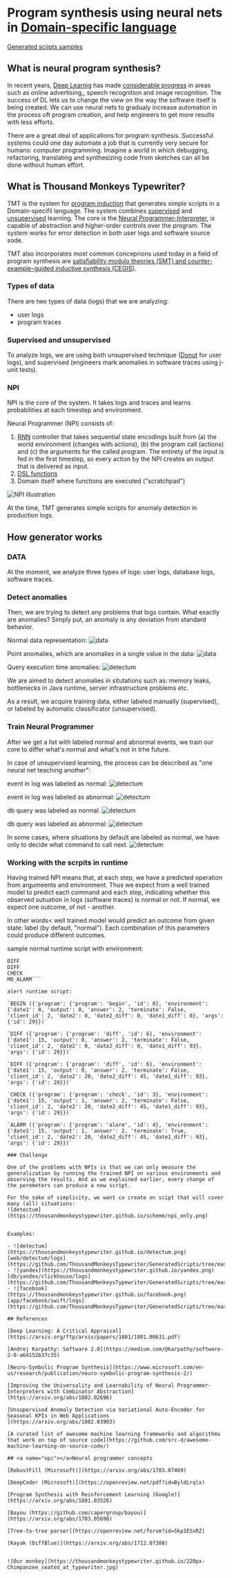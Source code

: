 # Program synthesis using neural nets in [Domain-specific language](https://en.wikipedia.org/wiki/Domain-specific_language)

[Generated sciipts samples](https://thousandmonkeystypewriter.github.io/index.html#scripts)

## What is neural program synthesis?

In recent years, [Deep Learnig](https://en.wikipedia.org/wiki/Deep_learning) has made [considerable progress](https://arxiv.org/ftp/arxiv/papers/1801/1801.00631.pdf) in areas such as online advertising,, speech recognition and image recognition.  The success of DL lets us to change the view on the way the software itself is being created. We can use neural nets to gradualy increase automation in the process oft program creation, and help engineers to get more results with less efforts.

There are a great deal of applications for program synthesis. Successful systems could one day
automate a job that is currently very secure for humans: computer programming. Imagine a world
in which debugging, refactoring, translating and synthesizing code from sketches can all be done
without human effort. 

## What is Thousand Monkeys Typewriter?

TMT is the system for [program induction](https://arxiv.org/abs/1703.07469) that generates simple scripts in a Domain-specifil language. The system combines [supervised](https://en.wikipedia.org/wiki/Supervised_learning) and [unsupervised](https://en.wikipedia.org/wiki/Unsupervised_learning) learning. The core is the [Neural Programmer-Interpreter](https://arxiv.org/abs/1511.06279), is capable of abstraction and higher-order controls over the program. The system works for error detection in both user logs and software source sode.

TMT also incorporates most common conceprions used today in a field of program synthesis are [satisfiability modulo theories (SMT) and counter-example-guided inductive synthesis (CEGIS)](http://rsta.royalsocietypublishing.org/content/375/2104/20150403).

### Types of data

There are two types of data (logs) that we are analyzing:

- user logs
- program traces

### Supervised and unsupervised

To analyze logs, we are using both unsupervised technique ([Donut](https://arxiv.org/pdf/1802.03903.pdf) for user logs), and supervised (engineers mark anomalies in software traces using j-unit tests).

### NPI

NPI is the core of the system. It takes logs and traces and learns probabilities at each timestep and environment.

Neural Programmer (NPI) consists of:
1. [RNN](https://en.wikipedia.org/wiki/Recurrent_neural_network) controller that takes sequential state encodings built from (a) the world environment
(changes with actions), (b) the program call (actions) and (c) the arguments for the called
program. The entirety of the input is fed in the first timestep, so every action by the NPI
creates an output that is delivered as input.
2. [DSL functions](https://github.com/ThousandMonkeysTypewriter/DomainSpecificLanguage)
3. Domain itself where functions are executed ("scratchpad")

![NPI illustration](https://thousandmonkeystypewriter.github.io/npi.gif)

At the time, TMT generates simple scripts for anomaly detection in production logs.

## <a name="scripts"></a>How generator works

### DATA

At the moment, we analyze three types of logs: user logs, database logs, software traces.

### Detect anomalies

Then, we are trying to detect any problems that logs contain. What exactly are anomalies? Simply put, an anomaly is any deviation from standard behavior. 

Normal data representation:
![data](https://thousandmonkeystypewriter.github.io/Picture1.png)

Point anomalies, which are anomalies in a single value in the data:
![data](https://thousandmonkeystypewriter.github.io/Picture2.png)

Query execution time anomalies:
![detectum](https://thousandmonkeystypewriter.github.io/log.png)

We are aimed to detect anomalies in situtations such as: memory leaks, bottlenecks in Java runtime, server infrastructure problems etc.

As a result, we acquire training data, either labeled manually (supervised), or labeled by automatic classificator (unsupervised).

### Train Neural Programmer

After we get a list with labeled normal and abnormal events, we train our core to differ what's normal and what's not in trhe future.

In case of unsupervised learning, the process can be described as "one neural net teaching another":

event in log was labeled as normal:
![detectum](https://thousandmonkeystypewriter.github.io/scheme/normal_log.png)

event in log was labeled as abnormal:
![detectum](https://thousandmonkeystypewriter.github.io/scheme/anomaly_log.png)

db query was labeled as normal:
![detectum](https://thousandmonkeystypewriter.github.io/scheme/normal_db.png)

db query was labeled as abnormal:
![detectum](https://thousandmonkeystypewriter.github.io/scheme/anomaly_db.png)

In some cases, where situations by default are labeled as normal, we have only to decide what command to call next.
![detectum](https://thousandmonkeystypewriter.github.io/scheme/npi_only.png)

### Working with the scrpits in runtime

Having trained NPI means that, at each step, we have a predicted operation from argumeents and environment. Thus we expect from a well  trained model to predict each command and each step, indicating whether this observed sutuation in logs (software traces) is normal or not. If normal, we expect one outcome, of not - another. 

In other words< well trained model would predict an outcome from given state: label (by default, "normal"). Each combination of this parameters could produce different outcomes.

sample normal runtime script with environment:

```BEGIN 
DIFF 
DIFF
CHECK
MO_ALARM```

alert runtime script:

`BEGIN ({'program': {'program': 'begin', 'id': 0}, 'environment': {'date1': 0, 'output': 0, 'answer': 2, 'terminate': False, 'client_id': 2, 'date2': 0, 'date2_diff': 0, 'date1_diff': 0}, 'args': {'id': 29}})`

`DIFF ({'program': {'program': 'diff', 'id': 6}, 'environment': {'date1': 15, 'output': 0, 'answer': 2, 'terminate': False, 'client_id': 2, 'date2': 0, 'date2_diff': 0, 'date1_diff': 93}, 'args': {'id': 29}})`

`DIFF ({'program': {'program': 'diff', 'id': 6}, 'environment': {'date1': 15, 'output': 0, 'answer': 2, 'terminate': False, 'client_id': 2, 'date2': 20, 'date2_diff': 45, 'date1_diff': 93}, 'args': {'id': 29}})`

`CHECK ({'program': {'program': 'check', 'id': 3}, 'environment': {'date1': 15, 'output': 1, 'answer': 2, 'terminate': False, 'client_id': 2, 'date2': 20, 'date2_diff': 45, 'date1_diff': 93}, 'args': {'id': 29}})`

`ALARM ({'program': {'program': 'alarm', 'id': 4}, 'environment': {'date1': 15, 'output': 1, 'answer': 2, 'terminate': True, 'client_id': 2, 'date2': 20, 'date2_diff': 45, 'date1_diff': 93}, 'args': {'id': 29}})`

### Challenge

One of the problems with NPIs is that we can only measure the generalization by running the trained NPI on various environments and observing the results. And as we explained earlier, every change of the peremeters can produce a new script.

For the sake of simplicity, we want co create on scipt that will cover many (all) situations:
![detectum](https://thousandmonkeystypewriter.github.io/scheme/npi_only.png)


Examples:

- ![detectum](https://thousandmonkeystypewriter.github.io/detectum.png)[web/detectum/logs](https://github.com/ThousandMonkeysTypewriter/GeneratedScripts/tree/master/app/facebook/swift/logs)
- ![yandex](https://thousandmonkeystypewriter.github.io/yandex.png)[db/yandex/clickhouse/logs](https://github.com/ThousandMonkeysTypewriter/GeneratedScripts/tree/master/app/facebook/swift/logs)
- ![facebook](https://thousandmonkeystypewriter.github.io/facebook.png)[app/facebook/swift/logs](https://github.com/ThousandMonkeysTypewriter/GeneratedScripts/tree/master/app/facebook/swift/logs)

## References

[Deep Learning: A Critical Appraisal](https://arxiv.org/ftp/arxiv/papers/1801/1801.00631.pdf)

[Andrej Karpathy: Software 2.0](https://medium.com/@karpathy/software-2-0-a64152b37c35)

[Neuro-Symbolic Program Synthesis](https://www.microsoft.com/en-us/research/publication/neuro-symbolic-program-synthesis-2/)

[Improving the Universality and Learnability of Neural Programmer-Interpreters with Combinator Abstraction](https://arxiv.org/abs/1802.02696)

[Unsupervised Anomaly Detection via Variational Auto-Encoder for Seasonal KPIs in Web Applications
](https://arxiv.org/abs/1802.03903)

[A curated list of awesome machine learning frameworks and algorithms that work on top of source code](https://github.com/src-d/awesome-machine-learning-on-source-code/)

## <a name="npc"></a>Neural programmer concepts

[RobustFill (Microsoft)](https://arxiv.org/abs/1703.07469)

[DeepCoder (Microsoft)](https://openreview.net/pdf?id=ByldLrqlx)

[Program Synthesis with Reinforcement Learning (Google)](https://arxiv.org/abs/1801.03526)

[Bayou (https://github.com/capergroup/bayou)](https://arxiv.org/abs/1703.05698)

[Tree-to-tree parser](https://openreview.net/forum?id=Skp1ESxRZ)

[Kayak (DiffBlue)](https://arxiv.org/abs/1712.07388)


![Our monkey](https://thousandmonkeystypewriter.github.io/220px-Chimpanzee_seated_at_typewriter.jpg)
